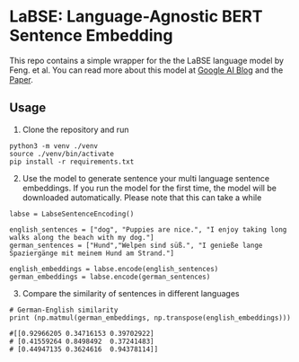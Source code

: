 # LaBSE: Language-Agnostic BERT Sentence Embedding

This repo contains a simple wrapper for the the LaBSE language model by Feng. et al. 
You can read more about this model at [Google AI Blog](https://ai.googleblog.com/2020/08/language-agnostic-bert-sentence.html) and the [Paper](https://arxiv.org/abs/2007.01852).


## Usage

1. Clone the repository and run

```
python3 -m venv ./venv
source ./venv/bin/activate
pip install -r requirements.txt
```

2. Use the model to generate sentence your multi language sentence embeddings. If you run the model for the first time, the model will be downloaded automatically. Please note that this can take a while

```
labse = LabseSentenceEncoding()

english_sentences = ["dog", "Puppies are nice.", "I enjoy taking long walks along the beach with my dog."]    
german_sentences = ["Hund","Welpen sind süß.", "I genieße lange Spaziergänge mit meinem Hund am Strand."]

english_embeddings = labse.encode(english_sentences)
german_embeddings = labse.encode(german_sentences)
```

3. Compare the similarity of sentences in different languages

```
# German-English similarity
print (np.matmul(german_embeddings, np.transpose(english_embeddings)))

#[[0.92966205 0.34716153 0.39702922]
# [0.41559264 0.8498492  0.37241483]
# [0.44947135 0.3624616  0.94378114]]
```

